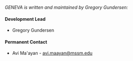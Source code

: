 *GENEVA is written and maintained by Gregory Gundersen:*

####  Development Lead

- Gregory Gundersen

#### Permanent Contact

- Avi Ma'ayan - <avi.maayan@mssm.edu>